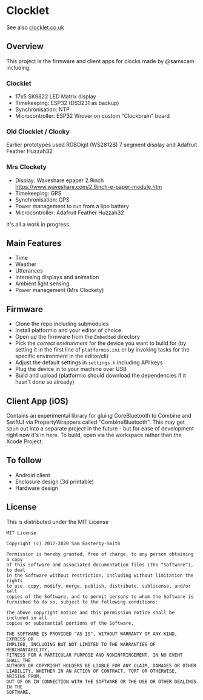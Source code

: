 # Clocklet

See also [clocklet.co.uk](https://clocklet.co.uk)

## Overview

This project is the firmware and client apps for clocks made by @samscam including:

### Clocklet
* 17x5 SK9822 LED Matrix display
* Timekeeping: ESP32 (DS3231 as backup)
* Synchronisation: NTP
* Microcontroller: ESP32 Wrover on custom "Clockbrain" board

### Old Clocklet / Clocky
Earlier prototypes used RGBDigit (WS2812B) 7 segment display and Adafruit Feather Huzzah32

### Mrs Clockety
* Display: Waveshare epaper 2.9inch https://www.waveshare.com/2.9inch-e-paper-module.htm
* Timekeeping: GPS
* Synchronisation: GPS
* Power management to run from a lipo battery
* Microcontroller: Adafruit Feather Huzzah32

It's all a work in progress.

## Main Features

* Time
* Weather
* Utterances
* Interesing displays and animation
* Ambient light sensing
* Power management (Mrs Clockety)

## Firmware

* Clone the repo including submodules
* Install platformio and your editor of choice.
* Open up the firmware from the `Embedded` directory
* Pick the *correct environment* for the device you want to build for (by setting it in the first line of `platformio.ini` or by invoking tasks for the specific environment in the editor/cli)
* Adjust the default settings in `settings.h` including API keys
* Plug the device in to your machine over USB
* Build and upload (platformio should download the dependencies if it hasn't done so already)

## Client App (iOS)

Contains an experimental library for gluing CoreBluetooth to Combine and SwiftUI via PropertyWrappers called "CombineBluetooth". This may get spun out into a separate project in the future - but for ease of development right now it's in here.
To build, open via the workspace rather than the Xcode Project.

## To follow

* Android client
* Enclosure design (3d printable)
* Hardware design

## License

This is distributed under the MIT License

    MIT License

    Copyright (c) 2017-2020 Sam Easterby-Smith

    Permission is hereby granted, free of charge, to any person obtaining a copy
    of this software and associated documentation files (the "Software"), to deal
    in the Software without restriction, including without limitation the rights
    to use, copy, modify, merge, publish, distribute, sublicense, and/or sell
    copies of the Software, and to permit persons to whom the Software is
    furnished to do so, subject to the following conditions:

    The above copyright notice and this permission notice shall be included in all
    copies or substantial portions of the Software.

    THE SOFTWARE IS PROVIDED "AS IS", WITHOUT WARRANTY OF ANY KIND, EXPRESS OR
    IMPLIED, INCLUDING BUT NOT LIMITED TO THE WARRANTIES OF MERCHANTABILITY,
    FITNESS FOR A PARTICULAR PURPOSE AND NONINFRINGEMENT. IN NO EVENT SHALL THE
    AUTHORS OR COPYRIGHT HOLDERS BE LIABLE FOR ANY CLAIM, DAMAGES OR OTHER
    LIABILITY, WHETHER IN AN ACTION OF CONTRACT, TORT OR OTHERWISE, ARISING FROM,
    OUT OF OR IN CONNECTION WITH THE SOFTWARE OR THE USE OR OTHER DEALINGS IN THE
    SOFTWARE.
